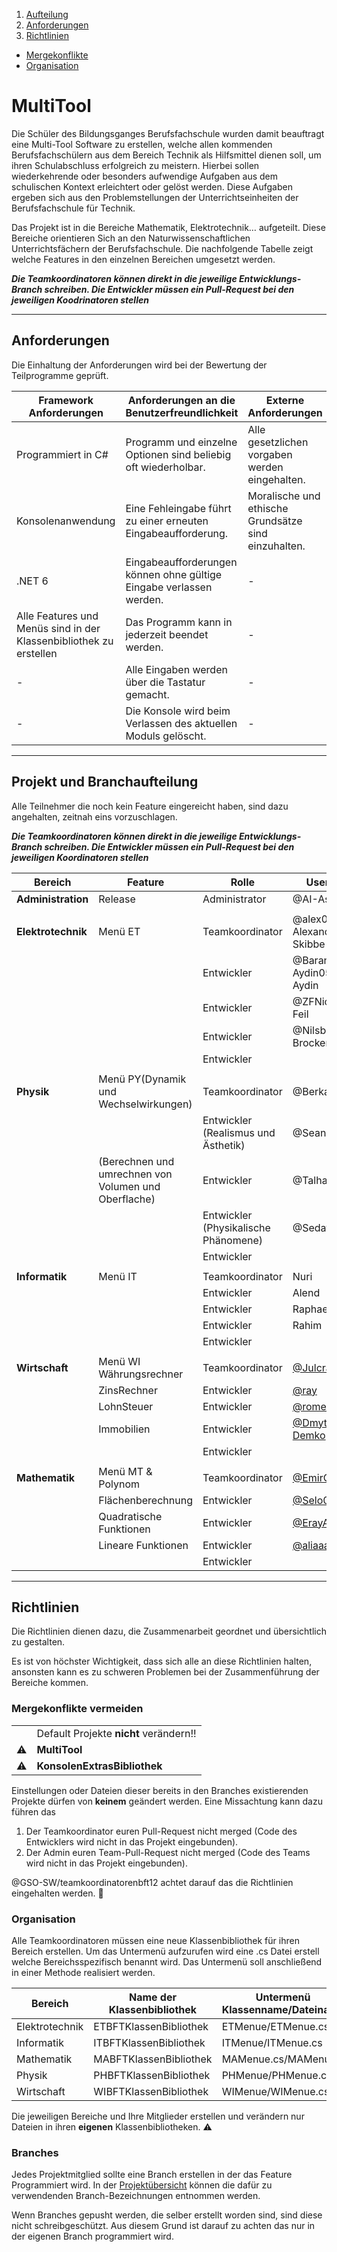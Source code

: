 1. [Aufteilung](#projekt-und-branchaufteilung)
2. [Anforderungen](#anforderungen)
3. [Richtlinien](#richtlinien)  
- [Mergekonflikte](#mergekonflikte-vermeiden)  
- [Organisation](#organisation)  


# MultiTool
Die Schüler des Bildungsganges Berufsfachschule wurden damit beauftragt eine Multi-Tool Software zu erstellen, welche allen kommenden Berufsfachschülern aus dem Bereich Technik als Hilfsmittel dienen soll, um ihren Schulabschluss erfolgreich zu meistern. Hierbei sollen wiederkehrende oder besonders aufwendige Aufgaben aus dem schulischen Kontext erleichtert oder gelöst werden. Diese Aufgaben ergeben sich aus den Problemstellungen der Unterrichtseinheiten der Berufsfachschule für Technik. 

Das Projekt ist in die Bereiche Mathematik, Elektrotechnik… aufgeteilt. Diese Bereiche orientieren Sich an den Naturwissenschaftlichen Unterrichtsfächern der Berufsfachschule. Die nachfolgende Tabelle zeigt welche Features in den einzelnen Bereichen umgesetzt werden.


***Die Teamkoordinatoren können direkt in die jeweilige Entwicklungs-Branch schreiben. Die Entwickler müssen ein Pull-Request bei den jeweiligen Koodrinatoren stellen*** 

---

## Anforderungen

Die Einhaltung der Anforderungen wird bei der Bewertung der Teilprogramme geprüft.

|Framework Anforderungen | Anforderungen an die Benutzerfreundlichkeit| Externe Anforderungen|
|----------|----------|----------|
|Programmiert in C#|Programm und einzelne Optionen sind beliebig oft wiederholbar.|Alle gesetzlichen vorgaben werden eingehalten.|
|Konsolenanwendung|Eine Fehleingabe führt zu einer erneuten Eingabeaufforderung.|Moralische und ethische Grundsätze sind einzuhalten.|
|.NET 6 |Eingabeaufforderungen können ohne gültige Eingabe verlassen werden. |-|
|Alle Features und Menüs sind in der Klassenbibliothek zu erstellen|Das Programm kann in jederzeit beendet werden.|-|
|-|Alle Eingaben werden über die Tastatur gemacht.|-|
|-|Die Konsole wird beim Verlassen des aktuellen Moduls gelöscht.|-|

---

## Projekt und Branchaufteilung

Alle Teilnehmer die noch kein Feature eingereicht haben, sind dazu angehalten, zeitnah eins vorzuschlagen. 

***Die Teamkoordinatoren können direkt in die jeweilige Entwicklungs-Branch schreiben. Die Entwickler müssen ein Pull-Request bei den jeweiligen Koordinatoren stellen*** 

| Bereich     	    | Feature 	|Rolle		        |Username	|Branch		             |
| --------------- 	| -------- 	|------		        |--------	|-----------	         |
|**Administration**	|Release    |Administrator		|@AI-Assistant|Release, main         |
|		                |	          |		              |      		|		                   |		
|**Elektrotechnik**	|Menü ET    |Teamkoordinator  |@alex030406 Alexander Skibbe         |ETEntwicklung,Feature1|
|                   |           |Entwickler       |@Baran-Aydin05 Baran Aydin         |Feature2              |
|                   |           |Entwickler       |@ZFNico Nico Feil         |Feature3              |
|                   |           |Entwickler       |@Nilsbrocki Nils Brockert        |Feature4              |
|                   |           |Entwickler       |         |Feature5              |
|		                |	          |              		|		      |		                   |		
|**Physik**	        |Menü PY(Dynamik und Wechselwirkungen)|Teamkoordinator  |@BerkayyI|PHEntwicklung	,Feature6|
|		                |           |Entwickler	 (Realismus und Ästhetik) |@SeannPr |Feature7              |		
|		                |(Berechnen und umrechnen von Volumen und Oberflache)|Entwickler	      |@Talhak06|Feature8              |
|		                |           |Entwickler (Physikalische Phänomene)  |@Sedatz52|Feature9              |
|		                |           |Entwickler       |         |Feature10             |		
|		                |	          |                 |         |                      |				
|**Informatik**	    |Menü IT    |Teamkoordinator  | Nuri    |ITEntwicklung,Feature11|				
|		                |	          |Entwickler       |	Alend	  |Feature12             |		
|		                |	          |Entwickler       | Raphael |Feature13             |	
|		                |	          |Entwickler       | Rahim   |Feature14             |			
|		                |	          |Entwickler       |         |Feature15             |			
|		                |	          |	                |		      |		                   |
|**Wirtschaft**	    |Menü WI Währungsrechner|Teamkoordinator  |<a href="https://github.com/Julcraftlp">@Julcraftlp</a>|WIEntwicklung,Feature16|				
|		                |ZinsRechner|Entwickler       |<a href="https://github.com/murii74">@ray</a>|Feature17             |		
|		                |LohnSteuer|Entwickler       |<a href="https://github.com/romeohodeifa">@romeohodaifa</a>|Feature18             |		
|		                |Immobilien|Entwickler       |<a href="https://github.com/demkodim">@Dmytro Demko</a>|Feature19             |
|		                |	          |Entwickler       |	        |Feature20             |	
|		                |	          |	              	|		      |                   	 |					
|**Mathematik**	    |Menü MT & Polynom|Teamkoordinator  | <a href="https://github.com/EmirCGN">@EmirCGN<a/>        |MAEntwicklung,Feature21|				
|		                |Flächenberechnung           |Entwickler       | <a href="https://github.com/Selo05">@Selo05<a/>        |Feature22             |		
|		                | Quadratische Funktionen          |Entwickler       | <a href="https://github.com/ErayAlish">@ErayAlish<a/>        |Feature23             |		
|		                |  Lineare Funktionen         |Entwickler       | <a href="https://github.com/aliaaalmustafa">@aliaaalmustafa<a/> 	      |Feature24             |
|		                |           |Entwickler	      |       	|Feature25             |


---

## Richtlinien

Die Richtlinien dienen dazu, die Zusammenarbeit geordnet und übersichtlich zu gestalten. 

Es ist von höchster Wichtigkeit, dass sich alle an diese Richtlinien halten, ansonsten kann es zu schweren Problemen bei der Zusammenführung der Bereiche kommen. 

### Mergekonflikte vermeiden

|||
| ----------- 	| ----------- 	|
|  | Default Projekte **nicht** verändern!!|
| ⚠️ |**MultiTool** |
| ⚠️  |**KonsolenExtrasBibliothek**  |

Einstellungen oder Dateien dieser bereits in den Branches existierenden Projekte dürfen von **keinem** geändert werden. Eine Missachtung kann dazu führen das 

1. Der Teamkoordinator euren Pull-Request nicht merged (Code des Entwicklers wird nicht in das Projekt eingebunden).
2. Der Admin euren Team-Pull-Request nicht merged (Code des Teams wird nicht in das Projekt eingebunden).

@GSO-SW/teamkoordinatorenbft12  achtet darauf das die Richtlinien eingehalten werden. 🦅 


### Organisation

Alle Teamkoordinatoren müssen eine neue Klassenbibliothek für ihren Bereich erstellen. Um das Untermenü aufzurufen wird eine .cs Datei erstell welche Bereichsspezifisch benannt wird. Das Untermenü soll anschließend in einer Methode realisiert werden. 

|Bereich|Name der Klassenbibliothek|Untermenü Klassenname/Dateiname|Methodenbezeichnung|
| ----------- 	| ----------- 	| ----------- 	| ----------- 	|
| Elektrotechnik | ETBFTKlassenBibliothek|ETMenue/ETMenue.cs|ETSubMenue|
| Informatik|ITBFTKlassenBibliothek |ITMenue/ITMenue.cs|ITSubMenue|
| Mathematik  |MABFTKlassenBibliothek |MAMenue.cs/MAMenue|MASubMenue|
|Physik|PHBFTKlassenBibliothek|PHMenue/PHMenue.cs|PHSubMenue|
|Wirtschaft|WIBFTKlassenBibliothek|WIMenue/WIMenue.cs|WISubMenue|

Die jeweiligen Bereiche und Ihre Mitglieder erstellen und verändern nur Dateien in ihren **eigenen** Klassenbibliotheken. ⚠️ 

### Branches

Jedes Projektmitglied sollte eine Branch erstellen in der das Feature Programmiert wird. In der [Projektübersicht](#projekt-und-branchaufteilung) können die dafür zu verwendenden Branch-Bezeichnungen entnommen werden. 

Wenn Branches gepusht werden, die selber erstellt worden sind, sind diese nicht schreibgeschützt. Aus diesem Grund ist darauf zu achten das nur in der eigenen Branch programmiert wird.
